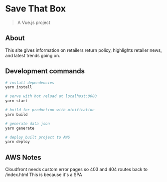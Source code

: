# Save That Box

> A Vue.js project

## About

This site gives information on retailers return policy, highlights retailer news, and latest trends going on.

## Development commands

```bash
# install dependencies
yarn install

# serve with hot reload at localhost:8080
yarn start

# build for production with minification
yarn build

# generate data json
yarn generate

# deploy built project to AWS
yarn deploy
```

## AWS Notes

Cloudfront needs custom error pages so 403 and 404 routes back to /index.html
This is because it's a SPA
